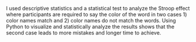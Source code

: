 I used descriptive statistics and a statistical test to analyze the Stroop effect where participants are required to say the color of the word in two cases 1) color names match and 2) color names do not match the words. Using Python to visualize and statistically analyze the results shows that the second case leads to more mistakes and longer time to achieve.